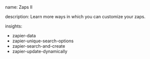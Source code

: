 name: Zaps II

description: Learn more ways in which you can customize your zaps.

insights:
  - zapier-data
  - zapier-unique-search-options
  - zapier-search-and-create
  - zapier-update-dynamically